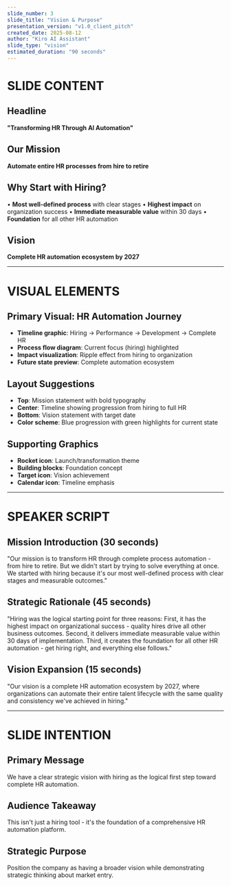 ```yaml
---
slide_number: 3
slide_title: "Vision & Purpose"
presentation_version: "v1.0_client_pitch"
created_date: 2025-08-12
author: "Kiro AI Assistant"
slide_type: "vision"
estimated_duration: "90 seconds"
---
```


# SLIDE CONTENT

## Headline
**"Transforming HR Through AI Automation"**

## Our Mission
**Automate entire HR processes from hire to retire**

## Why Start with Hiring?
• **Most well-defined process** with clear stages
• **Highest impact** on organization success
• **Immediate measurable value** within 30 days
• **Foundation** for all other HR automation

## Vision
**Complete HR automation ecosystem by 2027**

---

# VISUAL ELEMENTS

## Primary Visual: HR Automation Journey
- **Timeline graphic**: Hiring → Performance → Development → Complete HR
- **Process flow diagram**: Current focus (hiring) highlighted
- **Impact visualization**: Ripple effect from hiring to organization
- **Future state preview**: Complete automation ecosystem

## Layout Suggestions
- **Top**: Mission statement with bold typography
- **Center**: Timeline showing progression from hiring to full HR
- **Bottom**: Vision statement with target date
- **Color scheme**: Blue progression with green highlights for current state

## Supporting Graphics
- **Rocket icon**: Launch/transformation theme
- **Building blocks**: Foundation concept
- **Target icon**: Vision achievement
- **Calendar icon**: Timeline emphasis

---

# SPEAKER SCRIPT

## Mission Introduction (30 seconds)
"Our mission is to transform HR through complete process automation - from hire to retire. But we didn't start by trying to solve everything at once. We started with hiring because it's our most well-defined process with clear stages and measurable outcomes."

## Strategic Rationale (45 seconds)
"Hiring was the logical starting point for three reasons: First, it has the highest impact on organizational success - quality hires drive all other business outcomes. Second, it delivers immediate measurable value within 30 days of implementation. Third, it creates the foundation for all other HR automation - get hiring right, and everything else follows."

## Vision Expansion (15 seconds)
"Our vision is a complete HR automation ecosystem by 2027, where organizations can automate their entire talent lifecycle with the same quality and consistency we've achieved in hiring."

---

# SLIDE INTENTION

## Primary Message
We have a clear strategic vision with hiring as the logical first step toward complete HR automation.

## Audience Takeaway
This isn't just a hiring tool - it's the foundation of a comprehensive HR automation platform.

## Strategic Purpose
Position the company as having a broader vision while demonstrating strategic thinking about market entry.